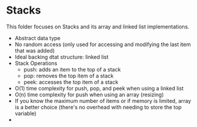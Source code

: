 # Stacks

This folder focuses on Stacks and its array and linked list implementations.

-   Abstract data type
-   No random access (only used for accessing and modifying the last item that was added)
-   Ideal backing dtat structure: linked list
-   Stack Operations
    -   push: adds an item to the top of a stack
    -   pop: removes the top item of a stack
    -   peek: accesses the top item of a stack
-   O(1) time complexity for push, pop, and peek when using a linked list
-   O(n) time complexity for push when using an array (resizing)
-   If you know the maximum number of items or if memory is limited, array is a better choice (there's no overhead with needing to store the top variable)
-
